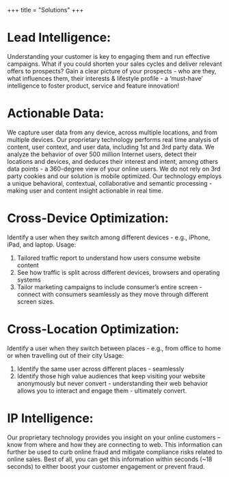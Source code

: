 +++
title = "Solutions"
+++

# Lead Intelligence:
<p>Understanding your customer is key to engaging them and run effective campaigns. What if you could shorten your sales cycles and deliver relevant offers to prospects? Gain a clear picture of your prospects - who are they, what influences them, their interests & lifestyle profile - a ‘must-have’ intelligence to foster product, service and feature innovation!</p>

# Actionable Data:
<p>We capture user data from any device, across multiple locations, and from multiple devices. Our proprietary technology performs real time analysis of content, user context, and user data, including 1st and 3rd party data. We analyze the behavior of over 500 million Internet users, detect their locations and devices, and deduces their interest and intent, among others data points - a 360-degree view of your online users. We do not rely on 3rd party cookies and our solution is mobile optimized. Our technology employs a unique behavioral, contextual, collaborative and semantic processing - making user and content insight actionable in real time.</p>

# Cross-Device Optimization:
Identify a user when they switch among different devices - e.g., iPhone, iPad, and laptop.
Usage:
1.   Tailored traffic report to understand how users consume website content
2.   See how traffic is split across different devices, browsers and operating systems
3.   Tailor marketing campaigns to include consumer’s entire screen - connect with consumers seamlessly as they move through different screen sizes.

# Cross-Location Optimization:
Identify a user when they switch between places - e.g., from office to home or when travelling out of their city
Usage:
1.   Identify the same user across different places - seamlessly
2.   Identify those high value audiences that keep visiting your website anonymously but never convert - understanding their web behavior allows you to interact and engage them - ultimately convert.

# IP Intelligence:
<p>Our proprietary technology provides you insight on your online customers – know from where and how they are connecting to web. This information can further be used to curb online fraud and mitigate compliance risks related to online sales. Best of all, you can get this information within seconds (~18 seconds) to either boost your customer engagement or prevent fraud.</p>
